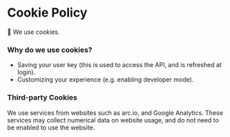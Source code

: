 # Cookie Policy

🍪 We use cookies.

### Why do we use cookies?

* Saving your user key \(this is used to access the API, and is refreshed at login\).
* Customizing your experience \(e.g. enabling developer mode\).

### Third-party Cookies

We use services from websites such as arc.io, and Google Analytics. These services may collect numerical data on website usage, and do not need to be enabled to use the website.

